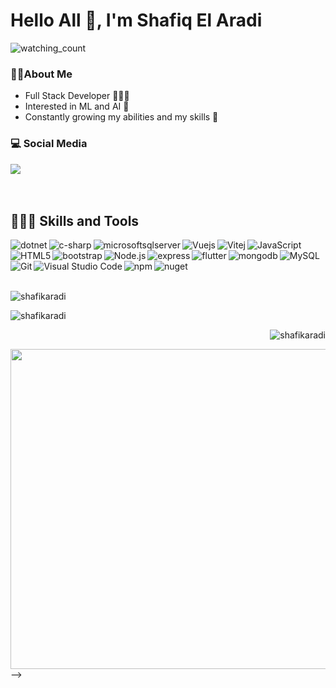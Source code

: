 # Hello All 👋, I'm Shafiq El Aradi
<!-- ![](https://komarev.com/ghpvc/?username=shafikaradi&color=blue&style=flat-square) -->
<!-- ![](https://komarev.com/ghpvc/?username=shafikaradi&style=flat-square&color=blue)
<img align="right" alt="codingGuy" width="400" src="https://media3.giphy.com/media/qgQUggAC3Pfv687qPC/giphy.gif?cid=ecf05e47pfdc8vconym1xg3z2q85c0luw84e55h8ujcg89bb&rid=giphy.gif&ct=g"> -->

<!-- <img alt="followers" src="https://img.shields.io/github/followers/madushadhanushka?label=Followers&style=social"> -->
<img src="https://komarev.com/ghpvc/?username=shafikaradi&color=blue&style=flat-square" alt="watching_count" />

### 🧔🏻About Me
- Full Stack Developer 🧑🏻‍💻
- Interested in ML and AI 🤖
- Constantly growing my abilities and my skills 🌱

### 💻 Social Media
   <a href="https://www.linkedin.com/in/shafiq-elaradi-7a444a19/">
    <img src="https://img.shields.io/badge/-shafiq%20elaradi-blue?style=for-the-badge&logo=Linkedin&logoColor=00AEFF&labelColor=black&color=black">
  </a>
</a>
<br/>
<br/>
<br/>


## 🤹🏻‍♂️ Skills and Tools
<!-- <img align="left" alt="dotnet" width="26px" src="https://cdn.jsdelivr.net/gh/devicons/devicon/icons/dotnetcore/dotnetcore-original.svg" style="padding:10px;" /> -->
<img align="left" alt="dotnet" src="https://img.shields.io/badge/.NET-512BD4?style=for-the-badge&logo=dotnet&logoColor=white"  />
<img align="left" alt="c-sharp" src="https://img.shields.io/badge/C%23-239120?style=for-the-badge&logo=c-sharp&logoColor=white"  />
<img align="left" alt="microsoftsqlserver" src="https://img.shields.io/badge/Microsoft%20SQL%20Server-CC2927?style=for-the-badge&logo=microsoft%20sql%20server&logoColor=white" />
<img align="left" alt="Vuejs" src="https://img.shields.io/badge/Vue.js-35495E?style=for-the-badge&logo=vuedotjs&logoColor=4FC08D"  />
<img align="left" alt="Vitej" src="https://img.shields.io/badge/Vite-B73BFE?style=for-the-badge&logo=vite&logoColor=FFD62E"  />
<img align="left" alt="JavaScript" src="https://img.shields.io/badge/JavaScript-323330?style=for-the-badge&logo=javascript&logoColor=F7DF1E"  />
<img align="left" alt="HTML5" src="https://img.shields.io/badge/HTML5-E34F26?style=for-the-badge&logo=html5&logoColor=white"  />
<img align="left" alt="bootstrap"  src="https://img.shields.io/badge/Bootstrap-563D7C?style=for-the-badge&logo=bootstrap&logoColor=white"  />   
<img align="left" alt="Node.js" src="https://img.shields.io/badge/Node.js-339933?style=for-the-badge&logo=nodedotjs&logoColor=white"  />
<img align="left" alt="express" src="https://img.shields.io/badge/Express.js-000000?style=for-the-badge&logo=express&logoColor=white"  />     
<img align="left" alt="flutter" src="https://img.shields.io/badge/Flutter-02569B?style=for-the-badge&logo=flutter&logoColor=white" />   
<img  align="left" alt="mongodb" src="https://img.shields.io/badge/MongoDB-4EA94B?style=for-the-badge&logo=mongodb&logoColor=white" />      
<img align="left" alt="MySQL" src="https://img.shields.io/badge/MySQL-005C84?style=for-the-badge&logo=mysql&logoColor=white"  />
<img align="left" alt="Git" src="https://img.shields.io/badge/GIT-E44C30?style=for-the-badge&logo=git&logoColor=white"  />
<img align="left" alt="Visual Studio Code" src="https://img.shields.io/badge/VSCode-0078D4?style=for-the-badge&logo=visual%20studio%20code&logoColor=white"  />
<img align="left" alt="npm" src="https://img.shields.io/badge/npm-CB3837?style=for-the-badge&logo=npm&logoColor=white"  />
<img align="left" alt="nuget" src="https://img.shields.io/badge/NuGet-004880?style=for-the-badge&logo=nuget&logoColor=white"  />

<br/> <br/><br/><br/>



<p><img align="center" src="https://github-readme-streak-stats.herokuapp.com/?user=shafikaradi&theme=tokyonight" alt="shafikaradi" /></p>

<!-- <p>&nbsp;<img align="right"  src="https://github-readme-stats.vercel.app/api/top-langs?username=shafikaradi&theme=tokyonight" alt="shafikaradi" /></p> -->
<p>&nbsp;<img align="left" src="https://github-readme-stats.vercel.app/api?username=shafikaradi&show_icons=true&locale=en&theme=tokyonight" alt="shafikaradi" /></p>

<p>&nbsp;<img align="right" src="https://github-readme-stats.vercel.app/api/top-langs?username=shafikaradi&show_icons=true&locale=en&layout=compact&theme=chartreuse-dark" alt="shafikaradi" /></p>

<img src="https://random-memer.herokuapp.com/" width="512px"/> -->